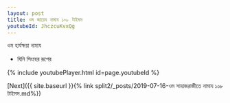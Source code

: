 ```yaml
---
layout: post
title: ওম জায়েয নামায ১০৮ টাইমস
youtubeId: JhczcuKvxQg
---
```

 
 
 ওম হার্যক্ষয়া নামায  
 
 -  যিনি সিংহের রূপের 
 
  
 
  
 
 
 
 
 
 


{% include youtubePlayer.html id=page.youtubeId %}
 
[Next]({{ site.baseurl }}{% link  split2/_posts/2019-07-16-ওম সাহাজরাজীতে নামায ১০৮ টাইমস.md%})
 
